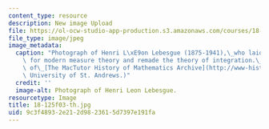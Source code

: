 ```yaml
---
content_type: resource
description: New image Upload
file: https://ol-ocw-studio-app-production.s3.amazonaws.com/courses/18-125-measure-and-integration-fall-2003/9c3f48932e212d9823615d7397e191fa_18-125f03-th.jpg
file_type: image/jpeg
image_metadata:
  caption: "Photograph of Henri L\xE9on Lebesgue (1875-1941),\_who laid the groundwork\
    \ for modern measure theory and remade the theory of integration.\_\_(Courtesy\
    \ of\_[The MacTutor History of Mathematics Archive](http://www-history.mcs.st-and.ac.uk/),\
    \ University of St. Andrews.)"
  credit: ''
  image-alt: Photograph of Henri Leon Lebesgue.
resourcetype: Image
title: 18-125f03-th.jpg
uid: 9c3f4893-2e21-2d98-2361-5d7397e191fa
---
```

